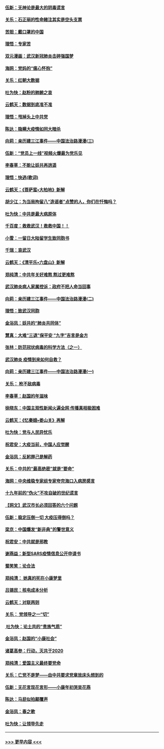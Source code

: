 #### [伍新：无神论是最大的阴毒谎言](../pages/nsc993/n11846129.md?t=02060344) 
#### [关乐：石正丽的性命赌注其实是空头支票](../pages/nsc993/n11846109.md?t=02060344) 
#### [苦胆：戴口罩的中国](../pages/nsc993/n11845576.md?t=02060344) 
#### [理悟：专家苦](../pages/nsc993/n11845564.md?t=02060344) 
#### [双元漫画：武汉新冠肺炎击碎强国梦](../pages/nsc993/n11843320.md?t=02060344) 
#### [海网：党妈的“瘟心怀抱”](../pages/nsc993/n11840740.md?t=02060344) 
#### [关乐：红朝大数据](../pages/nsc993/n11840675.md?t=02060344) 
#### [吐为快：赵粉的肺腑之哀](../pages/nsc993/n11840618.md?t=02060344) 
#### [云鹤天：数据到底准不准](../pages/nsc993/n11840325.md?t=02060344) 
#### [理悟：甩掉头上中共党](../pages/nsc993/n11838826.md?t=02060344) 
#### [陈达：隐瞒大疫情如同大暗杀](../pages/nsc993/n11838771.md?t=02060344) 
#### [向莉：亲历建三江事件——中国法治路漫漫(三)](../pages/nsc993/n11831825.md?t=02060344) 
#### [伍新：“党员上一线”视频火爆最为党乐见](../pages/nsc993/n11838200.md?t=02060344) 
#### [李春草：不能让妖共再逍遥](../pages/nsc993/n11838102.md?t=02060344) 
#### [理悟：快逃(歌词)](../pages/nsc993/n11838083.md?t=02060344) 
#### [云鹤天：《菩萨蛮▪大柏地》新解](../pages/nsc993/n11838059.md?t=02060344) 
#### [胡少江：为当局拘留八“造谣者”点赞的人，你们在忏悔吗？](../pages/nsc993/n11836801.md?t=02060344) 
#### [吐为快：中共是最大病原体](../pages/nsc993/n11836748.md?t=02060344) 
#### [千百度：救救武汉！救救中国！！](../pages/nsc993/n11836145.md?t=02060344) 
#### [小雪：一留日大陆留学生致同胞书](../pages/nsc993/n11834624.md?t=02060344) 
#### [千瑞：哀武汉](../pages/nsc993/n11833647.md?t=02060344) 
#### [云鹤天：《清平乐▪六盘山》新解](../pages/nsc993/n11833611.md?t=02060344) 
#### [郑纯清：中共年关好难熬 熬过更难熬](../pages/nsc993/n11833489.md?t=02060344) 
#### [武汉肺炎病人家属控诉：政府不把人命当回事](../pages/nsc993/n11833205.md?t=02060344) 
#### [向莉：亲历建三江事件——中国法治路漫漫(二)](../pages/nsc993/n11829102.md?t=02060344) 
#### [理悟：致武汉同胞](../pages/nsc993/n11831522.md?t=02060344) 
#### [金浴凤：妖共的“肺炎共同体”](../pages/nsc993/n11829448.md?t=02060344) 
#### [慧真：大难“三退”保平安 “九字”吉言是金方](../pages/nsc993/n11829501.md?t=02060344) 
#### [张林：防范冠状病毒的科学方法（之一）](../pages/nsc993/n11828618.md?t=02060344) 
#### [武汉肺炎 疫情到来如何自救？](../pages/nsc993/n11827632.md?t=02060344) 
#### [向莉：亲历建三江事件——中国法治路漫漫(一)](../pages/nsc993/n11827190.md?t=02060344) 
#### [关乐： 枪不敌病毒](../pages/nsc993/n11826746.md?t=02060344) 
#### [李春草：赵国的年滋味](../pages/nsc993/n11826321.md?t=02060344) 
#### [徐晓东：中国主观性新闻火遍全网 传播真相极困难](../pages/nsc993/n11826508.md?t=02060344) 
#### [云鹤天：《忆秦娥▪娄山关》再解](../pages/nsc993/n11824682.md?t=02060344) 
#### [吐为快：党与人民异忧乐](../pages/nsc993/n11824660.md?t=02060344) 
#### [祝君安：大疫当前，中国人应觉醒](../pages/nsc993/n11821946.md?t=02060344) 
#### [金浴凤：反躬罪己是解药](../pages/nsc993/n11820280.md?t=02060344) 
#### [关乐：中共的“最高绝密”就是“要命”](../pages/nsc993/n11816946.md?t=02060344) 
#### [海网：中央维稳专家组专家夸完海口入病房感言](../pages/nsc993/n11815138.md?t=02060344) 
#### [十九年前的“伪火”不攻自破的世纪谎言](../pages/nsc993/n11813238.md?t=02060344) 
#### [【网文】武汉市长必须回答的六个问题](../pages/nsc993/n11813848.md?t=02060344) 
#### [伍新：稳定压倒一切 大疫压得倒吗？](../pages/nsc993/n11812634.md?t=02060344) 
#### [梁京：中国爆发“新非典”的警世意义](../pages/nsc993/n11812554.md?t=02060344) 
#### [祝君安：中共就是邪教](../pages/nsc993/n11812431.md?t=02060344) 
#### [谢燕益：新型SARS疫情信息公开申请书](../pages/nsc993/n11808840.md?t=02060344) 
#### [蜀笑笑：论合法](../pages/nsc993/n11808064.md?t=02060344) 
#### [郑纯清： 她真的死在小康梦里](../pages/nsc993/n11806623.md?t=02060344) 
#### [吕锡民：核电成本分析](../pages/nsc993/n11806284.md?t=02060344) 
#### [云鹤天：对联两则](../pages/nsc993/n11805957.md?t=02060344) 
#### [关乐： 党领导之一“切”](../pages/nsc993/n11804505.md?t=02060344) 
#### [ 吐为快：论土共的“贵族气质”](../pages/nsc993/n11804490.md?t=02060344) 
#### [金浴凤：赵国的“小康社会”](../pages/nsc993/n11804452.md?t=02060344) 
#### [诸葛高参：行动，灭共于2020](../pages/nsc993/n11804120.md?t=02060344) 
#### [郑纯清：爱国主义最终要党命](../pages/nsc993/n11802197.md?t=02060344) 
#### [关乐：亡党不是梦——由中共要求党章放床头想到的](../pages/nsc993/n11802156.md?t=02060344) 
#### [伍新：无花言现花言形——小康年初哭吴花燕](../pages/nsc993/n11800044.md?t=02060344) 
#### [陈达：马屁似拍颠覆声](../pages/nsc993/n11800010.md?t=02060344) 
#### [金浴凤：春之歌](../pages/nsc993/n11797687.md?t=02060344) 
#### [吐为快：让领导先走](../pages/nsc993/n11797512.md?t=02060344) 

----
#### [ >>> 更早内容 <<< ](../indexes/nsc993-earlier.md)
